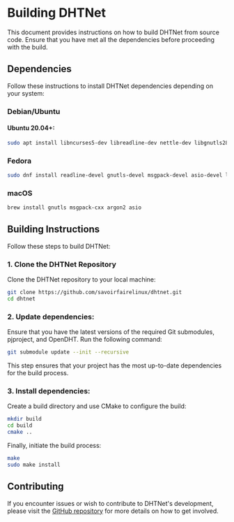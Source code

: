 # Building DHTNet

This document provides instructions on how to build DHTNet from source code. Ensure that you have met all the dependencies before proceeding with the build.

## Dependencies
Follow these instructions to install DHTNet dependencies depending on your system:

### Debian/Ubuntu

#### Ubuntu 20.04+:

```bash
sudo apt install libncurses5-dev libreadline-dev nettle-dev libgnutls28-dev libargon2-dev libmsgpack-dev libssl-dev libfmt-dev libjsoncpp-dev libhttp-parser-dev libasio-dev libyaml-cpp-dev libunistring-dev libcppunit-dev
```

### Fedora
```bash
sudo dnf install readline-devel gnutls-devel msgpack-devel asio-devel libargon2-devel fmt-devel http-parser-devel cppunit-devel jsoncpp-devel
```

### macOS
```bash
brew install gnutls msgpack-cxx argon2 asio
```

## Building Instructions

Follow these steps to build DHTNet:

### 1. Clone the DHTNet Repository

Clone the DHTNet repository to your local machine:

```bash
git clone https://github.com/savoirfairelinux/dhtnet.git
cd dhtnet
```

### 2. Update dependencies:

Ensure that you have the latest versions of the required Git submodules, pjproject, and OpenDHT. Run the following command:

   ```bash
   git submodule update --init --recursive
   ```
This step ensures that your project has the most up-to-date dependencies for the build process.

### 3. Install dependencies:

Create a build directory and use CMake to configure the build:

```bash
mkdir build
cd build
cmake ..
```
Finally, initiate the build process:

```bash
make
sudo make install
```

## Contributing

If you encounter issues or wish to contribute to DHTNet's development, please visit the [GitHub repository](https://github.com/savoirfairelinux/dhtnet) for more details on how to get involved.